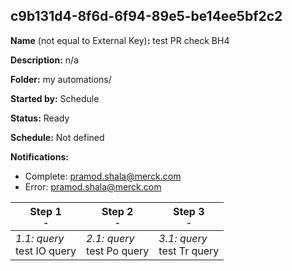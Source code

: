 ## c9b131d4-8f6d-6f94-89e5-be14ee5bf2c2

**Name** (not equal to External Key)**:** test PR check BH4

**Description:** n/a

**Folder:** my automations/

**Started by:** Schedule

**Status:** Ready

**Schedule:** Not defined

**Notifications:**

* Complete: pramod.shala@merck.com
* Error: pramod.shala@merck.com

| Step 1<br>_<small>-</small>_ | Step 2<br>_<small>-</small>_ | Step 3<br>_<small>-</small>_ |
| --- | --- | --- |
| _1.1: query_<br>test IO query | _2.1: query_<br>test Po query | _3.1: query_<br>test Tr query |

